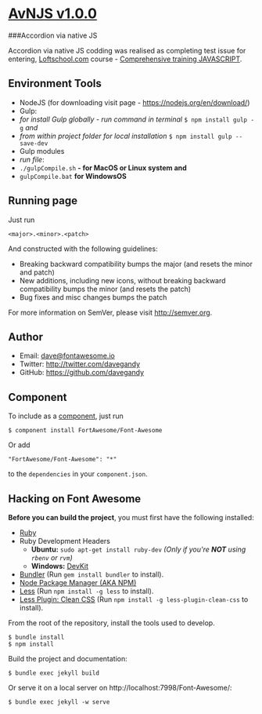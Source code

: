 # [AvNJS v1.0.0](http://selcet.com)
###Accordion via native JS

Accordion via native JS codding was realised as completing test issue for entering,
[Loftschool.com](http://Loftschool.com) course - [Comprehensive training JAVASCRIPT](http://loftschool.com/course/javascript).

## Environment Tools
- NodeJS (for downloading visit page - https://nodejs.org/en/download/)
- Gulp:
 - *for install Gulp globally - run command in terminal* `$ npm install gulp -g` *and* 
 - *from within project folder for local installation* `$ npm install gulp --save-dev`
- Gulp modules
 - *run file*:
 - `./gulpCompile.sh` **- for MacOS or Linux system and** 
 - `gulpCompile.bat` **for WindowsOS**

## Running page

Just run 

`<major>.<minor>.<patch>`

And constructed with the following guidelines:

* Breaking backward compatibility bumps the major (and resets the minor and patch)
* New additions, including new icons, without breaking backward compatibility bumps the minor (and resets the patch)
* Bug fixes and misc changes bumps the patch

For more information on SemVer, please visit http://semver.org.

## Author
- Email: dave@fontawesome.io
- Twitter: http://twitter.com/davegandy
- GitHub: https://github.com/davegandy

## Component
To include as a [component](http://github.com/component/component), just run

    $ component install FortAwesome/Font-Awesome

Or add

    "FortAwesome/Font-Awesome": "*"

to the `dependencies` in your `component.json`.

## Hacking on Font Awesome

**Before you can build the project**, you must first have the following installed:

- [Ruby](https://www.ruby-lang.org/en/)
- Ruby Development Headers
  - **Ubuntu:** `sudo apt-get install ruby-dev` *(Only if you're __NOT__ using `rbenv` or `rvm`)*
  - **Windows:** [DevKit](http://rubyinstaller.org/)
- [Bundler](http://bundler.io/) (Run `gem install bundler` to install).
- [Node Package Manager (AKA NPM)](https://docs.npmjs.com/getting-started/installing-node)
- [Less](http://lesscss.org/) (Run `npm install -g less` to install).
- [Less Plugin: Clean CSS](https://github.com/less/less-plugin-clean-css) (Run `npm install -g less-plugin-clean-css` to install).

From the root of the repository, install the tools used to develop.

    $ bundle install
    $ npm install

Build the project and documentation:

    $ bundle exec jekyll build

Or serve it on a local server on http://localhost:7998/Font-Awesome/:

    $ bundle exec jekyll -w serve
